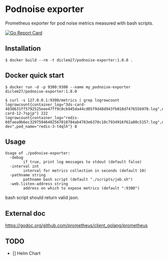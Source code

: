# Podnoise exporter

Prometheus exporter for pod noise metrics measured with bash scripts.

[![Go Report Card](https://goreportcard.com/badge/github.com/stedc1976/bash-exporter)](https://goreportcard.com/badge/github.com/stedc1976/bash-exporter)

## Installation

```console
$ docker build --rm -t diclem27/podnoise-exporter:1.0.0 .
```

## Docker quick start

```console
$ docker run -d -p 9300:9300 --name my_podnoise-exporter diclem27/podnoise-exporter:1.0.0
```

```console
$ curl -s 127.0.0.1:9300/metrics | grep logrowcount
logrowcount{container_log="3ds-card-4038631ff5792525eee47ff9c0cb945da44cd05f9d48d943fb010d747655b970.log",namespace="psd2",pod_name="3ds-card-12-7spjp"} 222
logrowcount{container_log="redis-60faea9b6ec32975946402567018784ab4783e6370c10c7934916f62a80c5157.log",namespace="crmu-dev",pod_name="redis-3-t4qlh"} 8
```

## Usage

```console
Usage of ./podnoise-exporter:
  -debug
    	if true, print log messages to stdout (default false)
  -interval int
    	interval for metrics collection in seconds (default 10)
  -pathname string
    	pathname bash script (default "./scripts/job.sh")
  -web.listen-address string
    	address on which to expose metrics (default ":9300")
```

bash script should return valid json.

## External doc

https://godoc.org/github.com/prometheus/client_golang/prometheus

## TODO
- [] Helm Chart